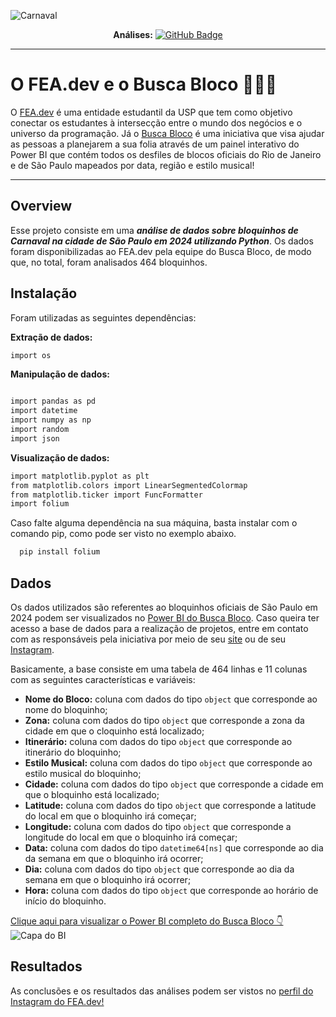 ![Carnaval](https://github.com/LaQuokka/Analise_BuscaBloco/assets/122839919/0f052cb0-78d9-4253-94a3-8a40904c0bdf)

<div align="center">

  **Análises:** <a href="https://github.com/LaQuokka">[![GitHub Badge](https://img.shields.io/badge/Cinthya_Beneducci-100000?style=for-the-badge&logo=GitHub&logoColor=white)](https://github.com/LaQuokka)</a>

</div>

---

# O FEA.dev e o Busca Bloco 👩‍💻🎉
O [FEA.dev](https://github.com/fea-dev-usp) é uma entidade estudantil da USP que tem como objetivo conectar os estudantes à intersecção entre o mundo dos negócios e o universo da programação. Já o  [Busca Bloco](https://www.buscabloco.com.br/)  é uma iniciativa que visa ajudar as pessoas a planejarem a sua folia através de um painel interativo do Power BI que contém todos os desfiles de blocos oficiais do Rio de Janeiro e de São Paulo mapeados por data, região e estilo musical!

---

## Overview 
 Esse projeto consiste em uma ***análise de dados sobre bloquinhos de Carnaval na cidade de São Paulo em 2024 utilizando Python***. Os dados foram disponibilizadas ao FEA.dev pela equipe do Busca Bloco, de modo que, no total, foram analisados 464 bloquinhos.

 ## Instalação

Foram utilizadas as seguintes dependências:

__Extração de dados:__
```bash
import os
```

__Manipulação de dados:__
```bash

import pandas as pd
import datetime
import numpy as np
import random
import json
```

__Visualização de dados:__
```bash
import matplotlib.pyplot as plt
from matplotlib.colors import LinearSegmentedColormap
from matplotlib.ticker import FuncFormatter
import folium
```

Caso falte alguma dependência na sua máquina, basta instalar com o comando pip, como pode ser visto no exemplo abaixo.
```bash
  pip install folium
```

## Dados
Os dados utilizados são referentes ao bloquinhos oficiais de São Paulo em 2024 podem ser visualizados no [Power BI do Busca Bloco](https://app.powerbi.com/view?r=eyJrIjoiMzVjZjEzNDEtOGNhOC00ZTU3LWJjZTUtYmExODQ4ZDhlNThhIiwidCI6IjA4NzllN2Q3LTQ4ZWQtNDE2My1hM2M5LWRjNDJhMTUwZDE0YyJ9). Caso queira ter acesso a base de dados para a realização de projetos, entre em contato com as responsáveis pela iniciativa por meio de seu [site](https://www.buscabloco.com.br/) ou de seu [Instagram](https://www.instagram.com/buscabloco?igsh=OG93ZW95dHk3cGVo).

Basicamente, a base consiste em uma tabela de 464 linhas e 11 colunas com as seguintes características e variáveis:
* **Nome do Bloco:** coluna com dados do tipo ```object``` que corresponde ao nome do bloquinho;
* **Zona:**  coluna com dados do tipo ```object``` que corresponde a zona da cidade em que o cloquinho está localizado;
* **Itinerário:**  coluna com dados do tipo ```object``` que corresponde ao itinerário do bloquinho;
* **Estilo Musical:** coluna com dados do tipo ```object``` que corresponde ao estilo musical do bloquinho;
* **Cidade:**  coluna com dados do tipo ```object``` que corresponde a cidade em que o bloquinho está localizado;
* **Latitude:** coluna com dados do tipo ```object``` que corresponde a latitude do local em que o bloquinho irá começar;
* **Longitude:** coluna com dados do tipo ```object``` que corresponde a longitude do local em que o bloquinho irá começar;
* **Data:** coluna com dados do tipo ```datetime64[ns]``` que corresponde ao dia da semana em que o bloquinho irá ocorrer;
* **Dia:** coluna com dados do tipo ```object``` que corresponde ao dia da semana em que o bloquinho irá ocorrer;
* **Hora:** coluna com dados do tipo ```object``` que corresponde ao horário de início do bloquinho.

[Clique aqui para visualizar o Power BI completo do Busca Bloco 👇](https://app.powerbi.com/view?r=eyJrIjoiMzVjZjEzNDEtOGNhOC00ZTU3LWJjZTUtYmExODQ4ZDhlNThhIiwidCI6IjA4NzllN2Q3LTQ4ZWQtNDE2My1hM2M5LWRjNDJhMTUwZDE0YyJ9)
![Capa do BI](https://github.com/LaQuokka/Analise_BuscaBloco/assets/122839919/52eb53f7-baef-4191-b45a-2d5f48768ffe)

## Resultados
As conclusões e os resultados das análises podem ser vistos no [perfil do Instagram do FEA.dev!](https://www.instagram.com/fea.dev/)
